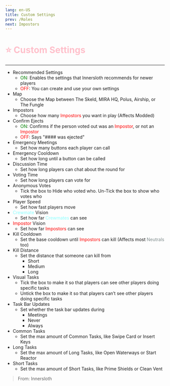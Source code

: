 ```yaml
---
lang: en-US
title: Custom Settings
prev: /Roles
next: Impostors
---
```


# <font color=#ffc0cb>⭐ Custom Settings</font>
---

* Recommended Settings
  * <font color=green>ON</font>: Enables the settings that Innersloth recommends for newer players
  * <font color=red>OFF</font>: You can create and use your own settings
* Map
  * Choose the Map between The Skeld, MIRA HQ, Polus, Airship, or The Fungle
* Impostors
  * Choose how many <font color=red>Impostors</font> you want in play (Affects Modded)
* Confirm Ejects
  * <font color=green>ON</font>: Confirms if the person voted out was an <font color=red>Impostor</font>, or not an <font color=red>Impostor</font>
  * <font color=red>OFF</font>: Says "#### was ejected"
* Emergency Meetings
  * Set how many buttons each player can call
* Emergency Cooldown
  * Set how long until a button can be called
* Discussion Time
  * Set how long players can chat about the round for
* Voting Time
  * Set how long players can vote for
* Anonymous Votes
  * Tick the box to Hide who voted who. Un-Tick the box to show who votes who
* Player Speed
  * Set how fast players move
* <font color=#8cffff>Crewmate</font> Vision
  * Set how far <font color=#8cffff>Crewmates</font> can see
* <font color=red>Impostor</font> Vision
  * Set how far <font color=red>Impostors</font> can see
* Kill Cooldown
  * Set the base cooldown until <font color=red>Impostors</font> can kill (Affects most <font color=#7f8c8d>Neutrals</font> too)
* Kill Distance
  * Set the distance that someone can kill from
    * Short
    * Medium
    * Long
* Visual Tasks
  * Tick the box to make it so that players can see other players doing specific tasks
  * Untick the box to make it so that players can’t see other players doing specific tasks
* Task Bar Updates
  * Set whether the task bar updates during
    * Meetings
    * Never
    * Always
* Common Tasks
  * Set the max amount of Common Tasks, like Swipe Card or Insert Keys
* Long Tasks
  * Set the max amount of Long Tasks, like Open Waterways or Start Reactor
* Short Tasks
  * Set the max amount of Short Tasks, like Prime Shields or Clean Vent

> From: Innersloth